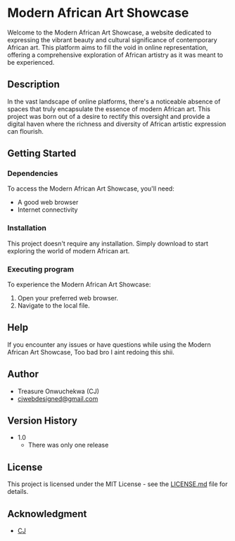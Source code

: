 



# Modern African Art Showcase

Welcome to the Modern African Art Showcase, a website dedicated to expressing the vibrant beauty and cultural significance of contemporary African art. This platform aims to fill the void in online representation, offering a comprehensive exploration of African artistry as it was meant to be experienced.

## Description

In the vast landscape of online platforms, there's a noticeable absence of spaces that truly encapsulate the essence of modern African art. This project was born out of a desire to rectify this oversight and provide a digital haven where the richness and diversity of African artistic expression can flourish.

## Getting Started

### Dependencies

To access the Modern African Art Showcase, you'll need:
- A good web browser
- Internet connectivity

### Installation

This project doesn't require any installation. Simply download to start exploring the world of modern African art.

### Executing program

To experience the Modern African Art Showcase:
1. Open your preferred web browser.
2. Navigate to the local file.

## Help

If you encounter any issues or have questions while using the Modern African Art Showcase, Too bad bro I aint redoing this shii.

## Author

- Treasure Onwuchekwa (CJ)
- cjwebdesigned@gmail.com

## Version History

- 1.0
  - There was only one release

## License

This project is licensed under the MIT License - see the [LICENSE.md](LICENSE.md) file for details.

## Acknowledgment
- [CJ](https://www.instagram.com/varmoux/)
